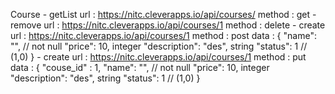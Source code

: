

Course 
    - getList
        url : https://nitc.cleverapps.io/api/courses/
        method : get
    - remove
        url : https://nitc.cleverapps.io/api/courses/1
        method : delete
    - create
        url : https://nitc.cleverapps.io/api/courses/1
        method : post
        data : {
            "name": "", // not null
            "price": 10, integer
            "description": "des", string 
            "status": 1 // (1,0)
        }
    - create
        url : https://nitc.cleverapps.io/api/courses/1
        method : put
        data : {
            "couse_id" : 1,
            "name": "", // not null
            "price": 10, integer
            "description": "des", string 
            "status": 1 // (1,0)
        }